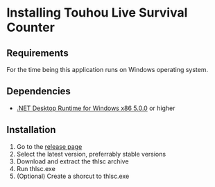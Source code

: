 # Installing Touhou Live Survival Counter

## Requirements

For the time being this application runs on Windows operating system.

## Dependencies

- [.NET Desktop Runtime for Windows x86 5.0.0](https://dotnet.microsoft.com/en-us/download/dotnet/5.0) or higher

## Installation

1. Go to the [release page](https://github.com/hoangcaominh/THLSC/releases)
2. Select the latest version, preferrably stable versions
3. Download and extract the thlsc archive
4. Run thlsc.exe
5. (Optional) Create a shorcut to thlsc.exe
